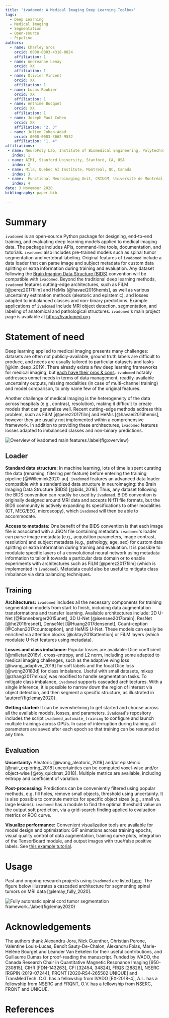 ```yaml
---
title: 'ivadomed: A Medical Imaging Deep Learning Toolbox'
tags:
  - Deep Learning
  - Medical Imaging
  - Segmentation
  - Open-source
  - Pipeline
authors:
  - name: Charley Gros
    orcid: 0000-0003-4318-0024
    affiliation: 1
  - name: Andreanne Lemay
    orcid: XX
    affiliation: 1
  - name: Olivier Vincent
    orcid: XX
    affiliation: 1
  - name: Lucas Rouhier
    orcid: XX
    affiliation: 1
  - name: Anthime Bucquet
    orcid: XX
    affiliation: 1
  - name: Joseph Paul Cohen
    orcid: XX
    affiliation: "2, 3"
  - name: Julien Cohen-Adad
    orcid: 0000-0003-3662-9532
    affiliation: "1, 4"
affiliations:
 - name: NeuroPoly Lab, Institute of Biomedical Engineering, Polytechnique Montreal, Montreal, Canada
   index: 1
 - name: AIMI, Stanford University, Stanford, CA, USA
   index: 2
 - name: Mila, Quebec AI Institute, Montreal, QC, Canada
   index: 3
 - name:  Functional Neuroimaging Unit, CRIUGM, Université de Montréal, Montreal, QC, Canada
   index: 4
date: 3 November 2020
bibliography: paper.bib

---
```


# Summary

`ivadomed` is an open-source Python package for designing, end-to-end training, and evaluating deep learning models applied to medical imaging data. The package includes APIs, command-line tools, documentation, and tutorials. `ivadomed` also includes pre-trained models such as spinal tumor segmentation and vertebral labeling. Original features of `ivadomed` include a data loader that can parse image and subject metadata for custom data splitting or extra information during training and evaluation. Any dataset following the [Brain Imaging Data Structure (BIDS)](https://bids.neuroimaging.io/) convention will be compatible with `ivadomed`. Beyond the traditional deep learning methods, `ivadomed` features cutting-edge architectures, such as FiLM [@perez2017film] and HeMis [@havaei2016hemis], as well as various uncertainty estimation methods (aleatoric and epistemic), and losses adapted to imbalanced classes and non-binary predictions. Example applications of `ivadomed` include MRI object detection, segmentation, and labeling of anatomical and pathological structures. `ivadomed`'s main project page is available at https://ivadomed.org.

# Statement of need

Deep learning applied to medical imaging presents many challenges: datasets are often not publicly-available, ground truth labels are difficult to produce, and needs are usually tailored to particular datasets and tasks [@kim_deep_2019]. There already exists a few deep learning frameworks for medical imaging, but [each have their pros & cons](https://ivadomed.org/en/latest/purpose.html#comparison-with-other-projects). `ivadomed` notably addresses unmet needs in terms of data management, readily-available uncertainty outputs, missing modalities (in case of multi-channel training) and model comparison, to only name few of the original features.

Another challenge of medical imaging is the heterogeneity of the data across hospitals (e.g., contrast, resolution), making it difficult to create models that can generalize well. Recent cutting-edge methods address this problem, such as FiLM [@perez2017film] and HeMis [@havaei2016hemis], however they are usually not implemented within a comprehensive framework. In addition to providing these architectures, `ivadomed` features losses adapted to imbalanced classes and non-binary predictions.

![Overview of `ivadomed` main features.\label{fig:overview}](https://raw.githubusercontent.com/ivadomed/doc-figures/main/overview.png)

## Loader

**Standard data structure:** In machine learning, lots of time is spent curating the data (renaming, filtering per feature) before entering the training pipeline [@Willemink2020-au]. `ivadomed` features an advanced data loader compatible with a standardized data structure in neuroimaging: the Brain Imaging Data Structure (BIDS) [@bids_2016]. Thus, any dataset following the BIDS convention can readily be used by `ivadomed`. BIDS convention is originally designed around MRI data and accepts NIfTI file formats, but the BIDS community is actively expanding its specifications to other modalities (CT, MEG/EEG, microscopy), which `ivadomed` will then be able to accommodate.

**Access to metadata:** One benefit of the BIDS convention is that each image file is associated with a JSON file containing metadata. `ivadomed`'s loader can parse image metadata (e.g., acquisition parameters, image contrast, resolution) and subject metadata (e.g., pathology, age, sex) for custom data splitting or extra information during training and evaluation. It is possible to modulate specific layers of a convolutional neural network using metadata information to tailor it towards a particular data domain or to enable experiments with architectures such as FiLM [@perez2017film] (which is implemented in `ivadomed`). Metadata could also be useful to mitigate class imbalance via data balancing techniques.

## Training

**Architectures:** `ivadomed` includes all the necessary components for training segmentation models from start to finish, including data augmentation transformations and transfer learning. Available architectures include: 2D U-Net [@Ronneberger2015unet], 3D U-Net [@isensee2017brain], ResNet [@he2016resnet], DenseNet [@Huang2017densenet], Count-ception [@Cohen2017countception], and HeMIS U-Net. These models can easily be enriched via attention blocks [@oktay2018attention] or FiLM layers (which modulate U-Net features using metadata).

**Losses and class imbalance:** Popular losses are available: Dice coefficient [@milletari2016v], cross-entropy, and L2 norm, including some adapted to medical imaging challenges, such as the adaptive wing loss [@wang_adaptive_2019] for soft labels and the focal Dice loss [@wong20183d] for class imbalance. Useful with small datasets, mixup [@zhang2017mixup] was modified to handle segmentation tasks. To mitigate class imbalance, `ivadomed` supports cascaded architectures. With a single inference, it is possible to narrow down the region of interest via object detection, and then segment a specific structure, as illustrated in \autoref{fig:lemay2020}.

**Getting started:** It can be overwhelming to get started and choose across all the available models, losses, and parameters. `ivadomed`'s repository includes the script `ivadomed_automate_training` to configure and launch multiple trainings across GPUs. In case of interruption during training, all parameters are saved after each epoch so that training can be resumed at any time.

## Evaluation

**Uncertainty:** Aleatoric [@wang_aleatoric_2019] and/or epistemic [@nair_exploring_2018] uncertainties can be computed voxel-wise and/or object-wise [@roy_quicknat_2018]. Multiple metrics are available, including entropy and coefficient of variation.

**Post-processing:** Predictions can be conveniently filtered using popular methods, e.g. fill holes, remove small objects, threshold using uncertainty. It is also possible to compute metrics for specific object sizes (e.g., small vs. large lesions). `ivadomed` has a module to find the optimal threshold value on the output soft prediction, via a grid-search finding applied to evaluation metrics or ROC curve.

**Visualize performance:** Convenient visualization tools are available for model design and optimization: GIF animations across training epochs, visual quality control of data augmentation, training curve plots, integration of the TensorBoard module, and output images with true/false positive labels. See [this example tutorial](https://ivadomed.org/en/latest/tutorials/cascaded_architecture.html#visualize-training-data).

# Usage

Past and ongoing research projects using `ivadomed` are listed [here](https://github.com/ivadomed/ivadomed/docs/source/use_cases.rst). The figure below illustrates a cascaded architecture for segmenting spinal tumors on MRI data [@lemay_fully_2020].

![Fully automatic spinal cord tumor segmentation framework..\label{fig:lemay2020}](https://raw.githubusercontent.com/ivadomed/doc-figures/main/use_cases/lemay_2020.png)

# Acknowledgements

The authors thank Alexandru Jora, Nick Guenther, Christian Perone, Valentine Louis-Lucas, Benoît Sauty-De-Chalon, Alexandru Foias, Marie-Hélène Bourget and Leander Van Eekelen for their useful contributions, and Guillaume Dumas for proof-reading the manuscript. Funded by IVADO, the Canada Research Chair in Quantitative Magnetic Resonance Imaging [950-230815], CIHR [FDN-143263], CFI [32454, 34824], FRQS [28826], NSERC [RGPIN-2019-07244], FRQNT [2020‐RS4‐265502 UNIQUE] and TransMedTech. C.G. has a fellowship from IVADO [EX-2018-4], A.L. has a fellowship from NSERC and FRQNT, O.V. has a fellowship from NSERC, FRQNT and UNIQUE.

# References
